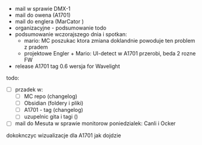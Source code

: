 - mail w sprawie DMX-1
- mail do owena (A1701)
- mail do englera (MarCator )
- organizacyjne - podsumowanie todo
- podsumowanie wczorajszego dnia i spotkan:
	- mario: MC poszukac ktora zmiana doklandnie powoduje ten problem z pradem
	- projektowe Engler + Mario: UI-detect w A1701 przerobi, beda 2 rozne FW
- release A1701 tag 0.6 wersja for Wavelight


todo:
- [ ] przadek w:
	- [ ] MC repo (changelog)
	- [ ] Obsidian (foldery i pliki)
	- [ ] A1701 - tag (changelog)
	- [ ] uzupelnic gita i tagi ()

- [ ] mail do Mesuta w sprawie monitorow
poniedzialek:
Canli i Ocker

dokoknczyc wizualizacje dla A1701 jak dojdzie
